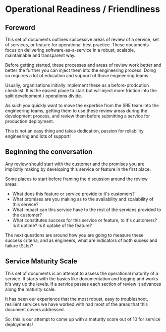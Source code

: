 <!-- Space: OP -->
<!-- Title: Operational Readiness Review -->

# Operational Readiness / Friendliness

## Foreword

This set of documents outlines successive areas of review of a service, set of services, or feature for operational
best practice. These documents focus on delivering software-as-a-service in a robust, scalable, maintainable and 
transparent way.

Before getting started, these processes and areas of review work better and better the further you can inject them into
the engineering process. Doing so requires a lot of education and support of those engineering teams.

Usually, organisations initially implement these as a before-prodcution checklist. It is the easiest place to start but will inject
more friction into the split development / operations divide. 

As such you quickly want to move the expertise from the SRE team into the engineering teams, getting them to use these review
areas during the development process, and review them before submitting a service for production deployment. 

This is not an easy thing and takes dedication, passion for reliability engineering and lots of support!

## Beginning the conversation

Any review should start with the customer and the promises you are implicitly making by developing this service or feature in
the first place.

Some places to start before framing the discussion around the review areas:

- What does this feature or service provide to it's customers? 
- What promises are you making as to the availability and scalability of this service?
- What impact can this service have to the rest of the services provided to the customer?
- What constitutes success for this service or feature, to it's customers? Is it uptime? Is it uptake of the feature?

The next questions are around how you are going to measure these success criteria, and as engineers, what are indicators
of both sucess and failure (SLIs)?

## Service Maturity Scale

This set of documents is an attempt to assess the operational maturity of a service. It starts with the basics like documentation
and logging and works it's way up the levels. If a service passes each section of review it advances along the maturity scale.

It has been our experience that the most robust, easy to troubleshoot, resilient services we have worked with had most of the areas
that this document covers addressed.

So, this is our attempt to come up with a maturity score out of 10 for service deployments!
